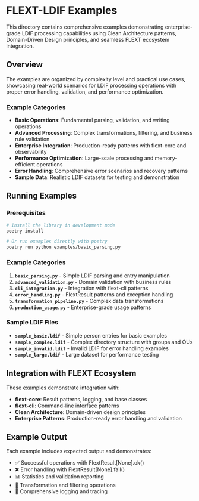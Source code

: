 # FLEXT-LDIF Examples

This directory contains comprehensive examples demonstrating enterprise-grade LDIF processing capabilities using Clean Architecture patterns, Domain-Driven Design principles, and seamless FLEXT ecosystem integration.

## Overview

The examples are organized by complexity level and practical use cases, showcasing real-world scenarios for LDIF processing operations with proper error handling, validation, and performance optimization.

### Example Categories

- **Basic Operations**: Fundamental parsing, validation, and writing operations
- **Advanced Processing**: Complex transformations, filtering, and business rule validation
- **Enterprise Integration**: Production-ready patterns with flext-core and observability
- **Performance Optimization**: Large-scale processing and memory-efficient operations
- **Error Handling**: Comprehensive error scenarios and recovery patterns
- **Sample Data**: Realistic LDIF datasets for testing and demonstration

## Running Examples

### Prerequisites

```bash
# Install the library in development mode
poetry install

# Or run examples directly with poetry
poetry run python examples/basic_parsing.py
```

### Example Categories

1. **`basic_parsing.py`** - Simple LDIF parsing and entry manipulation
2. **`advanced_validation.py`** - Domain validation with business rules
3. **`cli_integration.py`** - Integration with flext-cli patterns
4. **`error_handling.py`** - FlextResult patterns and exception handling
5. **`transformation_pipeline.py`** - Complex data transformations
6. **`production_usage.py`** - Enterprise-grade usage patterns

### Sample LDIF Files

- **`sample_basic.ldif`** - Simple person entries for basic examples
- **`sample_complex.ldif`** - Complex directory structure with groups and OUs
- **`sample_invalid.ldif`** - Invalid LDIF for error handling examples
- **`sample_large.ldif`** - Large dataset for performance testing

## Integration with FLEXT Ecosystem

These examples demonstrate integration with:

- **flext-core**: Result patterns, logging, and base classes
- **flext-cli**: Command-line interface patterns
- **Clean Architecture**: Domain-driven design principles
- **Enterprise Patterns**: Production-ready error handling and validation

## Example Output

Each example includes expected output and demonstrates:

- ✅ Successful operations with FlextResult[None].ok()
- ❌ Error handling with FlextResult[None].fail()
- 📊 Statistics and validation reporting
- 🔄 Transformation and filtering operations
- 📝 Comprehensive logging and tracing

